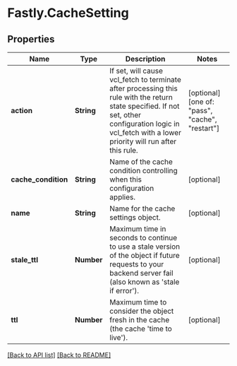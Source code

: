 # Fastly.CacheSetting

## Properties

Name | Type | Description | Notes
------------ | ------------- | ------------- | -------------
**action** | **String** | If set, will cause vcl_fetch to terminate after processing this rule with the return state specified. If not set, other configuration logic in vcl_fetch with a lower priority will run after this rule.  | [optional]  [one of: "pass", "cache", "restart"]
**cache_condition** | **String** | Name of the cache condition controlling when this configuration applies. | [optional] 
**name** | **String** | Name for the cache settings object. | [optional] 
**stale_ttl** | **Number** | Maximum time in seconds to continue to use a stale version of the object if future requests to your backend server fail (also known as &#39;stale if error&#39;). | [optional] 
**ttl** | **Number** | Maximum time to consider the object fresh in the cache (the cache &#39;time to live&#39;). | [optional] 


[[Back to API list]](../../README.md#endpoints) [[Back to README]](../../README.md)
